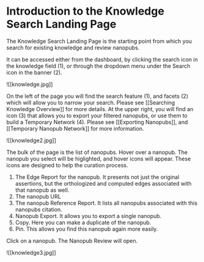 # Introduction to the Knowledge Search Landing Page

The Knowledge Search Landing Page is the starting point from which you search for existing knowledge and review nanopubs. 

It can be accessed either from the dashboard, by clicking the search icon in the knowledge field (1), or through the dropdown menu under the Search icon in the banner (2).

![[knowledge.jpg]]

On the left of the page you will find the search feature (1), and facets (2) which will allow you to narrow your search. Please see [[Searching Knowledge Overview]] for more details.
At the upper right, you will find an icon (3) that allows you to export your filtered nanopubs, or use them to build a Temporary Network (4). 
Please see [[Exporting Nanopubs]], and [[Temporary Nanopub Network]] for more information. 

![[knowledge2.jpg]]

The bulk of the page is the list of nanopubs.  Hover over a nanopub.  The nanopub you select will be higlighted, and hover icons will appear.  These icons are designed to help
the curation process. 

1) The Edge Report for the nanopub.  It presents not just the original assertions, but the orthologized and computed edges associated with that nanopub as well.
2) The nanopub URL
3) The nanopub Reference Report.  It lists all nanopubs associated with this nanopubs citation.
4) Nanopub Export.  It allows you to export a single nanopub.
5) Copy.  Here you can make a duplicate of the nanopub.
6) Pin.  This allows you find this nanopub again more easily. 


Click on a nanopub.  The Nanopub Review will open. 


![[knowledge3.jpg]]



